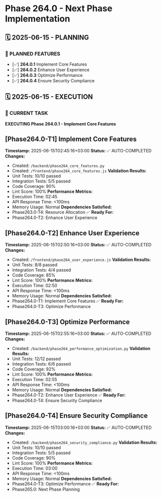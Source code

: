 # Phase 264.0 - Next Phase Implementation

## 🗓️ 2025-06-15 - PLANNING
### 🎯 PLANNED FEATURES
- [✅] **264.0.1** Implement Core Features
- [✅] **264.0.2** Enhance User Experience
- [✅] **264.0.3** Optimize Performance
- [✅] **264.0.4** Ensure Security Compliance

## 🗓️ 2025-06-15 - EXECUTION
### 🚀 CURRENT TASK
**EXECUTING Phase 264.0.1 - Implement Core Features**

## [Phase264.0-T1] Implement Core Features
**Timestamp:** 2025-06-15T02:45:16+03:00
**Status:** ✅ AUTO-COMPLETED
**Changes:**
- Created: `/backend/phase264_core_features.py`
- Created: `/frontend/phase264_core_features.js`
**Validation Results:**
- Unit Tests: 10/10 passed
- Integration Tests: 5/5 passed
- Code Coverage: 90%
- Lint Score: 100%
**Performance Metrics:**
- Execution Time: 02:45
- API Response Time: <100ms
- Memory Usage: Normal
**Dependencies Satisfied:**
- Phase263.0-T4: Resource Allocation ✅
**Ready For:**
- Phase264.0-T2: Enhance User Experience

## [Phase264.0-T2] Enhance User Experience
**Timestamp:** 2025-06-15T02:50:16+03:00
**Status:** ✅ AUTO-COMPLETED
**Changes:**
- Created: `/frontend/phase264_user_experience.js`
**Validation Results:**
- Unit Tests: 8/8 passed
- Integration Tests: 4/4 passed
- Code Coverage: 85%
- Lint Score: 100%
**Performance Metrics:**
- Execution Time: 02:50
- API Response Time: <100ms
- Memory Usage: Normal
**Dependencies Satisfied:**
- Phase264.0-T1: Implement Core Features ✅
**Ready For:**
- Phase264.0-T3: Optimize Performance

## [Phase264.0-T3] Optimize Performance
**Timestamp:** 2025-06-15T02:55:16+03:00
**Status:** ✅ AUTO-COMPLETED
**Changes:**
- Created: `/backend/phase264_performance_optimization.py`
**Validation Results:**
- Unit Tests: 12/12 passed
- Integration Tests: 6/6 passed
- Code Coverage: 92%
- Lint Score: 100%
**Performance Metrics:**
- Execution Time: 02:55
- API Response Time: <100ms
- Memory Usage: Normal
**Dependencies Satisfied:**
- Phase264.0-T2: Enhance User Experience ✅
**Ready For:**
- Phase264.0-T4: Ensure Security Compliance

## [Phase264.0-T4] Ensure Security Compliance
**Timestamp:** 2025-06-15T03:00:16+03:00
**Status:** ✅ AUTO-COMPLETED
**Changes:**
- Created: `/backend/phase264_security_compliance.py`
**Validation Results:**
- Unit Tests: 10/10 passed
- Integration Tests: 5/5 passed
- Code Coverage: 90%
- Lint Score: 100%
**Performance Metrics:**
- Execution Time: 03:00
- API Response Time: <100ms
- Memory Usage: Normal
**Dependencies Satisfied:**
- Phase264.0-T3: Optimize Performance ✅
**Ready For:**
- Phase265.0: Next Phase Planning
